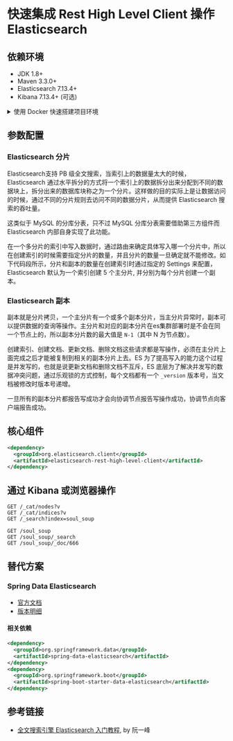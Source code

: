 # 快速集成 Rest High Level Client 操作 Elasticsearch

## 依赖环境

- JDK 1.8+
- Maven 3.3.0+
- Elasticsearch 7.13.4+
- Kibana 7.13.4+ (可选)

<details>
<summary>使用 Docker 快速搭建项目环境</summary>

```yaml
version: '3.3'
services:
  elasticsearch:
    image: 'bitnami/elasticsearch:7.13.4'
    container_name: elasticsearch
    ports:
      - '9200:9200'
      - '9300:9300'
    volumes:
      - 'elasticsearch_data:/bitnami/elasticsearch/data'
  kibana:
    image: 'bitnami/kibana:7.13.4'
    container_name: kibana
    ports:
      - '5601:5601'
    volumes:
      - 'kibana_data:/bitnami/kibana'
    depends_on:
      - elasticsearch
volumes:
  elasticsearch_data:
    driver: local
  kibana_data:
    driver: local
```

</details>

## 参数配置

### Elasticsearch 分片

Elasticsearch支持 PB 级全文搜索，当索引上的数据量太大的时候，Elasticsearch 通过水平拆分的方式将一个索引上的数据拆分出来分配到不同的数据块上，拆分出来的数据库块称之为一个分片。这样做的目的实际上是让数据访问的时候，通过不同的分片规则去访问不同的数据分片，从而提供 Elasticsearch 搜索的吞吐量。

这类似于 MySQL 的分库分表，只不过 MySQL 分库分表需要借助第三方组件而 Elasticsearch 内部自身实现了此功能。

在一个多分片的索引中写入数据时，通过路由来确定具体写入哪一个分片中，所以在创建索引的时候需要指定分片的数量，并且分片的数量一旦确定就不能修改。如下代码段所示，分片和副本的数量在创建索引时通过指定的 Settings 来配置，Elasticsearch 默认为一个索引创建 5 个主分片, 并分别为每个分片创建一个副本。

### Elasticsearch 副本

副本就是分片拷贝，一个主分片有一个或多个副本分片，当主分片异常时，副本可以提供数据的查询等操作。主分片和对应的副本分片在es集群部署时是不会在同一个节点上的，所以副本分片数的最大值是 `N-1`（其中 N 为节点数）。

创建索引、创建文档、更新文档、删除文档这些请求都是写操作，必须在主分片上面完成之后才能被复制到相关的副本分片上去。ES 为了提高写入的能力这个过程是并发写的，也就是说更新文档和删除文档不互斥，ES 底层为了解决并发写的数据冲突问题，通过乐观锁的方式控制，每个文档都有一个 `_version` 版本号，当文档被修改时版本号递增。

一旦所有的副本分片都报告写成功才会向协调节点报告写操作成功，协调节点向客户端报告成功。


## 核心组件

```xml
<dependency>
  <groupId>org.elasticsearch.client</groupId>
  <artifactId>elasticsearch-rest-high-level-client</artifactId>
</dependency>
```

## 通过 Kibana 或浏览器操作

```
GET /_cat/nodes?v
GET /_cat/indices?v
GET /_search?index=soul_soup

GET /soul_soup
GET /soul_soup/_search
GET /soul_soup/_doc/666
```

## 替代方案

### Spring Data Elasticsearch

- [官方文档](https://docs.spring.io/spring-data/elasticsearch/docs/current/reference/html/)
- [版本明细](https://docs.spring.io/spring-data/elasticsearch/docs/current/reference/html/#preface.versions)

#### 相关依赖

```xml
<dependency>
  <groupId>org.springframework.data</groupId>
  <artifactId>spring-data-elasticsearch</artifactId>
</dependency>
<dependency>
  <groupId>org.springframework.boot</groupId>
  <artifactId>spring-boot-starter-data-elasticsearch</artifactId>
</dependency>
```

## 参考链接

- [全文搜索引擎 Elasticsearch 入门教程](https://www.ruanyifeng.com/blog/2017/08/elasticsearch.html), by 阮一峰
